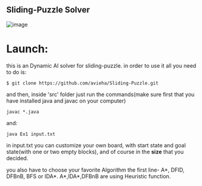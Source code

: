 ## Sliding-Puzzle Solver

![image](https://user-images.githubusercontent.com/73400995/120373079-991b3900-c320-11eb-95bf-86ecd04e3f8c.png)

# Launch:
this is an Dynamic AI solver for sliding-puzzle.
in order to use it all you need to do is:
```
$ git clone https://github.com/avieha/Sliding-Puzzle.git
```
and then, inside 'src' folder just run the commands(make sure first that you have installed java and javac on your computer)
```
javac *.java
```
and:
```
java Ex1 input.txt
```

in input.txt you can customize your own board, with start state and goal state(with one or two empty blocks), and of course in the **size**
that you decided.

you also have to choose your favorite Algorithm the first line- A*, DFID, DFBnB, BFS or IDA*.
A*,IDA*,DFBnB are using Heuristic function.
